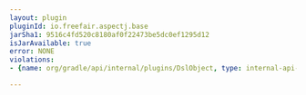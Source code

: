 ```yaml
---
layout: plugin
pluginId: io.freefair.aspectj.base
jarSha1: 9516c4fd520c8180af0f22473be5dc0ef1295d12
isJarAvailable: true
error: NONE
violations:
- {name: org/gradle/api/internal/plugins/DslObject, type: internal-api-usage}

---
```

